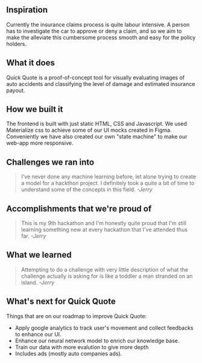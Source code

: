 ## Inspiration
Currently the insurance claims process is quite labour intensive. A person has to investigate the car to approve or deny a claim, and so we aim to make the alleviate this cumbersome process smooth and easy for the policy holders.

## What it does
Quick Quote is a proof-of-concept tool for visually evaluating images of auto accidents and classifying the level of damage and estimated insurance payout.

## How we built it
The frontend is built with just static HTML, CSS and Javascript. We used Materialize css to achieve some of our UI mocks created in Figma. Conveniently we have also created our own "state machine" to make our web-app more responsive.

## Challenges we ran into
> I've never done any machine learning before, let alone trying to create a model for a hackthon project. I definitely took a quite a bit of time to understand some of the concepts in this field. *-Jerry*

## Accomplishments that we're proud of
> This is my 9th hackathon and I'm honestly quite proud that I'm still learning something new at every hackathon that I've attended thus far. *-Jerry*

## What we learned
> Attempting to do a challenge with very little description of what the challenge actually is asking for is like a toddler a man stranded on an island. *-Jerry*

## What's next for Quick Quote
Things that are on our roadmap to improve Quick Quote:

- Apply google analytics to track user's movement and collect feedbacks to enhance our UI.
- Enhance our neural network model to enrich our knowledge base.
- Train our data with more evalution to give more depth
- Includes ads (mostly auto companies ads).